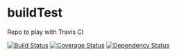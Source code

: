 buildTest
=========

Repo to play with Travis CI

[![Build Status](https://travis-ci.org/twistdroach/buildTest.png?branch=master)](https://travis-ci.org/twistdroach/buildTest)
[![Coverage Status](https://coveralls.io/repos/twistdroach/buildTest/badge.png)](https://coveralls.io/r/twistdroach/buildTest)
[![Dependency Status](https://david-dm.org/twistdroach/buildTest.png)](https://david-dm.org/twistdroach/buildTest.png)
